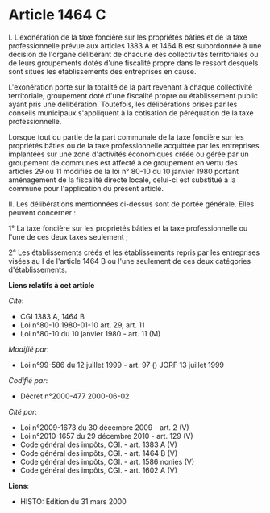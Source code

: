 # Article 1464 C

I. L'exonération de la taxe foncière sur les propriétés bâties et de la taxe professionnelle prévue aux articles 1383 A et
1464 B est subordonnée à une décision de l'organe délibérant de chacune des collectivités territoriales ou de leurs
groupements dotés d'une fiscalité propre dans le ressort desquels sont situés les établissements des entreprises en cause. 

L'exonération porte sur la totalité de la part revenant à chaque collectivité territoriale, groupement doté d'une fiscalité
propre ou établissement public ayant pris une délibération. Toutefois, les délibérations prises par les conseils municipaux
s'appliquent à la cotisation de péréquation de la taxe professionnelle. 

Lorsque tout ou partie de la part communale de la taxe foncière sur les propriétés bâties ou de la taxe professionnelle
acquittée par les entreprises implantées sur une zone d'activités économiques créée ou gérée par un groupement de communes
est affecté à ce groupement en vertu des articles 29 ou 11 modifiés de la loi n° 80-10 du 10 janvier 1980 portant aménagement
de la fiscalité directe locale, celui-ci est substitué à la commune pour l'application du présent article. 

II. Les délibérations mentionnées ci-dessus sont de portée générale. Elles peuvent concerner : 

1° La taxe foncière sur les propriétés bâties et la taxe professionnelle ou l'une de ces deux taxes seulement ;

2° Les établissements créés et les établissements repris par les entreprises visées au I de l'article 1464 B ou l'une
seulement de ces deux catégories d'établissements.

**Liens relatifs à cet article**

_Cite_:

  - CGI 1383 A, 1464 B
  - Loi n°80-10 1980-01-10 art. 29, art. 11
  - Loi n°80-10 du 10 janvier 1980 - art. 11 (M)

_Modifié par_:

  - Loi n°99-586 du 12 juillet 1999 - art. 97 () JORF 13 juillet 1999

_Codifié par_:

  - Décret n°2000-477 2000-06-02

_Cité par_:

  - Loi n°2009-1673 du 30 décembre 2009 - art. 2 (V)
  - Loi n°2010-1657 du 29 décembre 2010 - art. 129 (V)
  - Code général des impôts, CGI. - art. 1383 A (V)
  - Code général des impôts, CGI. - art. 1464 B (V)
  - Code général des impôts, CGI. - art. 1586 nonies (V)
  - Code général des impôts, CGI. - art. 1602 A (V)

**Liens**:

  - HISTO: Edition du 31 mars 2000
